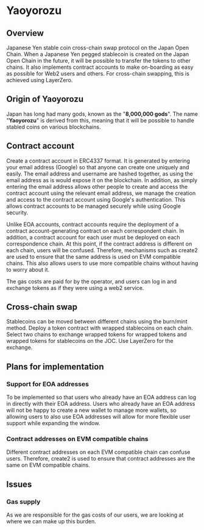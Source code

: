 # Yaoyorozu

## Overview

Japanese Yen stable coin cross-chain swap protocol on the Japan Open Chain.
When a Japanese Yen pegged stablecoin is created on the Japan Open Chain in the future, it will be possible to transfer the tokens to other chains.
It also implements contract accounts to make on-boarding as easy as possible for Web2 users and others.
For cross-chain swapping, this is achieved using LayerZero.

## Origin of Yaoyorozu

Japan has long had many gods, known as the "**8,000,000 gods**".
The name "**Yaoyorozu**" is derived from this, meaning that it will be possible to handle stabled coins on various blockchains.

## Contract account

Create a contract account in ERC4337 format.
It is generated by entering your email address (Google) so that anyone can create one uniquely and easily.
The email address and username are hashed together, as using the email address as is would expose it on the blockchain.
In addition, as simply entering the email address allows other people to create and access the contract account using the relevant email address, we manage the creation and access to the contract account using Google's authentication.
This allows contract accounts to be managed securely while using Google security.

Unlike EOA accounts, contract accounts require the deployment of a contract account-generating contract on each correspondent chain.
In addition, a contract account for each user must be deployed on each correspondence chain.
At this point, if the contract address is different on each chain, users will be confused.
Therefore, mechanisms such as create2 are used to ensure that the same address is used on EVM compatible chains.
This also allows users to use more compatible chains without having to worry about it.

The gas costs are paid for by the operator, and users can log in and exchange tokens as if they were using a web2 service.

## Cross-chain swap

Stablecoins can be moved between different chains using the burn/mint method.
Deploy a token contract with wrapped stablecoins on each chain.
Select two chains to exchange wrapped tokens for wrapped tokens and wrapped tokens for stablecoins on the JOC.
Use LayerZero for the exchange.

## Plans for implementation

### Support for EOA addresses

To be implemented so that users who already have an EOA address can log in directly with their EOA address.
Users who already have an EOA address will not be happy to create a new wallet to manage more wallets, so allowing users to also use EOA addresses will allow for more flexible user support while expanding the window.

### Contract addresses on EVM compatible chains

Different contract addresses on each EVM compatible chain can confuse users.
Therefore, create2 is used to ensure that contract addresses are the same on EVM compatible chains.

## Issues

### Gas supply

As we are responsible for the gas costs of our users, we are looking at where we can make up this burden.
